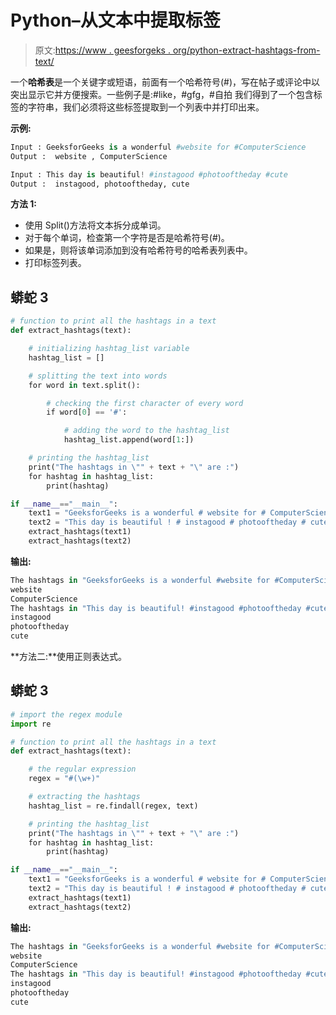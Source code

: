 # Python–从文本中提取标签

> 原文:[https://www . geesforgeks . org/python-extract-hashtags-from-text/](https://www.geeksforgeeks.org/python-extract-hashtags-from-text/)

一个**哈希表**是一个关键字或短语，前面有一个哈希符号(#)，写在帖子或评论中以突出显示它并方便搜索。一些例子是:#like，#gfg，#自拍
我们得到了一个包含标签的字符串，我们必须将这些标签提取到一个列表中并打印出来。

**示例:**

```py
Input : GeeksforGeeks is a wonderful #website for #ComputerScience
Output :  website , ComputerScience

Input : This day is beautiful! #instagood #photooftheday #cute
Output :  instagood, photooftheday, cute
```

**方法 1:**

*   使用 Split()方法将文本拆分成单词。
*   对于每个单词，检查第一个字符是否是哈希符号(#)。
*   如果是，则将该单词添加到没有哈希符号的哈希表列表中。
*   打印标签列表。

## 蟒蛇 3

```py
# function to print all the hashtags in a text
def extract_hashtags(text):

    # initializing hashtag_list variable
    hashtag_list = []

    # splitting the text into words
    for word in text.split():

        # checking the first character of every word
        if word[0] == '#':

            # adding the word to the hashtag_list
            hashtag_list.append(word[1:])

    # printing the hashtag_list
    print("The hashtags in \"" + text + "\" are :")
    for hashtag in hashtag_list:
        print(hashtag)

if __name__=="__main__":
    text1 = "GeeksforGeeks is a wonderful # website for # ComputerScience"
    text2 = "This day is beautiful ! # instagood # photooftheday # cute"
    extract_hashtags(text1)
    extract_hashtags(text2)
```

**输出:**

```py
The hashtags in "GeeksforGeeks is a wonderful #website for #ComputerScience" are :
website
ComputerScience
The hashtags in "This day is beautiful! #instagood #photooftheday #cute" are :
instagood
photooftheday
cute
```

**方法二:**使用正则表达式。

## 蟒蛇 3

```py
# import the regex module
import re

# function to print all the hashtags in a text
def extract_hashtags(text):

    # the regular expression
    regex = "#(\w+)"

    # extracting the hashtags
    hashtag_list = re.findall(regex, text)

    # printing the hashtag_list
    print("The hashtags in \"" + text + "\" are :")
    for hashtag in hashtag_list:
        print(hashtag)

if __name__=="__main__":
    text1 = "GeeksforGeeks is a wonderful # website for # ComputerScience"
    text2 = "This day is beautiful ! # instagood # photooftheday # cute"
    extract_hashtags(text1)
    extract_hashtags(text2)
```

**输出:**

```py
The hashtags in "GeeksforGeeks is a wonderful #website for #ComputerScience" are :
website
ComputerScience
The hashtags in "This day is beautiful! #instagood #photooftheday #cute" are :
instagood
photooftheday
cute
```